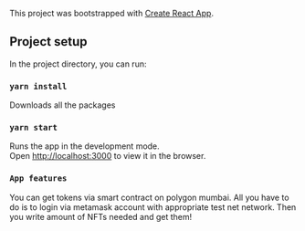 This project was bootstrapped with [Create React App](https://github.com/facebook/create-react-app).

## Project setup

In the project directory, you can run:

### `yarn install`

Downloads all the packages

### `yarn start`

Runs the app in the development mode.<br />
Open [http://localhost:3000](http://localhost:3000) to view it in the browser.

### `App features`

You can get tokens via smart contract on polygon mumbai. All you have to do is to login via metamask account with appropriate test net network. Then you write amount of NFTs needed and get them!
